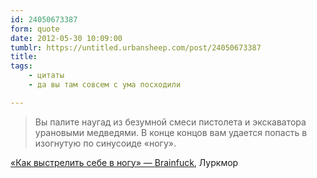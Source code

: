 ```yaml
---
id: 24050673387
form: quote
date: 2012-05-30 10:09:00
tumblr: https://untitled.urbansheep.com/post/24050673387
title: 
tags:
    - цитаты
    - да вы там совсем с ума посходили

---
```


<blockquote>
Вы палите наугад из безумной смеси пистолета и экскаватора урановыми медведями. В конце концов вам удается попасть в изогнутую по синусоиде «ногу».
</blockquote>

<a href="http://lurkmore.to/%D0%92%D1%8B%D1%81%D1%82%D1%80%D0%B5%D0%BB%D0%B8%D1%82%D1%8C_%D1%81%D0%B5%D0%B1%D0%B5_%D0%B2_%D0%BD%D0%BE%D0%B3%D1%83#.D0.A0.D0.B5.D0.B0.D0.BB.D0.B8.D0.B7.D0.B0.D1.86.D0.B8.D1.8F">«Как выстрелить себе в ногу» — Brainfuck</a>, Луркмор
